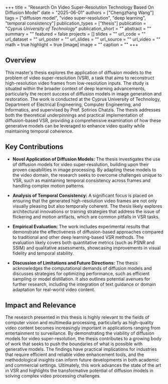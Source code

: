 +++
title = "Research On Video Super-Resolution Technology Based On Diffusion Model"
date = "2025-06-01"
authors = ["Chengzhang Wang"]
tags = ["diffusion model", "video super-resolution", "deep learning", "temporal consistency"]
publication_types = ["thesis"]
publication = "_Cyprus University of Technology_"
publication_short = ""
abstract = ""
summary = ""
featured = false
projects = []
slides = ""
url_code = ""
url_dataset = ""
url_poster = ""
url_slides = ""
url_source = ""
url_video = ""
math = true
highlight = true
[image]
image = ""
caption = ""
+++

## Overview

This master's thesis explores the application of diffusion models to the problem of video super-resolution (VSR), a task that aims to reconstruct high-resolution video frames from low-resolution inputs. The study is situated within the broader context of deep learning advancements, particularly the recent success of diffusion models in image generation and restoration. The work is conducted at the Cyprus University of Technology, Department of Electrical Engineering, Computer Engineering, and Informatics, and supervised by Prof. Sotirios Chatzis. The thesis addresses both the theoretical underpinnings and practical implementation of diffusion-based VSR, providing a comprehensive examination of how these generative models can be leveraged to enhance video quality while maintaining temporal coherence.

## Key Contributions

- **Novel Application of Diffusion Models:** The thesis investigates the use of diffusion models for video super-resolution, building upon their proven capabilities in image processing. By adapting these models to the video domain, the research seeks to overcome challenges unique to VSR, such as maintaining temporal consistency across frames and handling complex motion patterns.

- **Analysis of Temporal Consistency:** A significant focus is placed on ensuring that the generated high-resolution video frames are not only visually pleasing but also temporally coherent. The thesis likely explores architectural innovations or training strategies that address the issue of flickering and motion artifacts, which are common pitfalls in VSR tasks.

- **Empirical Evaluation:** The work includes experimental results that demonstrate the effectiveness of diffusion-based approaches compared to traditional and other deep learning-based VSR methods. The evaluation likely covers both quantitative metrics (such as PSNR and SSIM) and qualitative assessments, showcasing improvements in visual fidelity and temporal stability.

- **Discussion of Limitations and Future Directions:** The thesis acknowledges the computational demands of diffusion models and discusses strategies for optimizing performance, such as efficient sampling or model distillation. It also outlines potential avenues for further research, including the integration of text guidance or domain adaptation for real-world video content.

## Impact and Relevance

The research presented in this thesis is highly relevant to the fields of computer vision and multimedia processing, particularly as high-quality video content becomes increasingly important in applications ranging from entertainment to surveillance. By demonstrating the viability of diffusion models for video super-resolution, the thesis contributes to a growing body of work that seeks to push the boundaries of what is possible with generative models. The findings have practical implications for industries that require efficient and reliable video enhancement tools, and the methodological insights can inform future developments in both academic and commercial settings. Ultimately, this work advances the state of the art in VSR and highlights the transformative potential of diffusion models in solving complex video processing challenges.